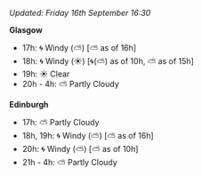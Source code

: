 *Updated: Friday 16th September 16:30*

**Glasgow**

* 17h: :cyclone: Windy (:partly_sunny:) [:partly_sunny: as of 16h]
* 18h: :cyclone: Windy (:sunny:) [:cyclone:(:partly_sunny:) as of 10h, :partly_sunny: as of 15h]
* 19h: :sunny: Clear
* 20h - 4h: :partly_sunny: Partly Cloudy

**Edinburgh**

* 17h: :partly_sunny: Partly Cloudy
* 18h, 19h: :cyclone: Windy (:partly_sunny:) [:partly_sunny: as of 16h]
* 20h: :cyclone: Windy (:partly_sunny:) [:partly_sunny: as of 10h]
* 21h - 4h: :partly_sunny: Partly Cloudy
